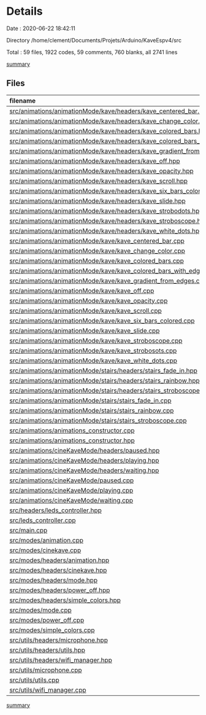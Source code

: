# Details

Date : 2020-06-22 18:42:11

Directory /home/clement/Documents/Projets/Arduino/KaveEspv4/src

Total : 59 files,  1922 codes, 59 comments, 760 blanks, all 2741 lines

[summary](results.md)

## Files
| filename | language | code | comment | blank | total |
| :--- | :--- | ---: | ---: | ---: | ---: |
| [src/animations/animationMode/kave/headers/kave_centered_bar.hpp](/src/animations/animationMode/kave/headers/kave_centered_bar.hpp) | C++ | 16 | 0 | 8 | 24 |
| [src/animations/animationMode/kave/headers/kave_change_color.hpp](/src/animations/animationMode/kave/headers/kave_change_color.hpp) | C++ | 13 | 0 | 8 | 21 |
| [src/animations/animationMode/kave/headers/kave_colored_bars.hpp](/src/animations/animationMode/kave/headers/kave_colored_bars.hpp) | C++ | 16 | 1 | 9 | 26 |
| [src/animations/animationMode/kave/headers/kave_colored_bars_with_edges.hpp](/src/animations/animationMode/kave/headers/kave_colored_bars_with_edges.hpp) | C++ | 18 | 0 | 10 | 28 |
| [src/animations/animationMode/kave/headers/kave_gradient_from_edges.hpp](/src/animations/animationMode/kave/headers/kave_gradient_from_edges.hpp) | C++ | 15 | 0 | 8 | 23 |
| [src/animations/animationMode/kave/headers/kave_off.hpp](/src/animations/animationMode/kave/headers/kave_off.hpp) | C++ | 11 | 0 | 7 | 18 |
| [src/animations/animationMode/kave/headers/kave_opacity.hpp](/src/animations/animationMode/kave/headers/kave_opacity.hpp) | C++ | 15 | 0 | 7 | 22 |
| [src/animations/animationMode/kave/headers/kave_scroll.hpp](/src/animations/animationMode/kave/headers/kave_scroll.hpp) | C++ | 13 | 0 | 8 | 21 |
| [src/animations/animationMode/kave/headers/kave_six_bars_colored.hpp](/src/animations/animationMode/kave/headers/kave_six_bars_colored.hpp) | C++ | 14 | 0 | 8 | 22 |
| [src/animations/animationMode/kave/headers/kave_slide.hpp](/src/animations/animationMode/kave/headers/kave_slide.hpp) | C++ | 13 | 0 | 8 | 21 |
| [src/animations/animationMode/kave/headers/kave_strobodots.hpp](/src/animations/animationMode/kave/headers/kave_strobodots.hpp) | C++ | 13 | 0 | 8 | 21 |
| [src/animations/animationMode/kave/headers/kave_stroboscope.hpp](/src/animations/animationMode/kave/headers/kave_stroboscope.hpp) | C++ | 11 | 0 | 7 | 18 |
| [src/animations/animationMode/kave/headers/kave_white_dots.hpp](/src/animations/animationMode/kave/headers/kave_white_dots.hpp) | C++ | 14 | 0 | 8 | 22 |
| [src/animations/animationMode/kave/kave_centered_bar.cpp](/src/animations/animationMode/kave/kave_centered_bar.cpp) | C++ | 40 | 0 | 16 | 56 |
| [src/animations/animationMode/kave/kave_change_color.cpp](/src/animations/animationMode/kave/kave_change_color.cpp) | C++ | 15 | 0 | 7 | 22 |
| [src/animations/animationMode/kave/kave_colored_bars.cpp](/src/animations/animationMode/kave/kave_colored_bars.cpp) | C++ | 26 | 2 | 16 | 44 |
| [src/animations/animationMode/kave/kave_colored_bars_with_edges.cpp](/src/animations/animationMode/kave/kave_colored_bars_with_edges.cpp) | C++ | 34 | 2 | 18 | 54 |
| [src/animations/animationMode/kave/kave_gradient_from_edges.cpp](/src/animations/animationMode/kave/kave_gradient_from_edges.cpp) | C++ | 24 | 0 | 9 | 33 |
| [src/animations/animationMode/kave/kave_off.cpp](/src/animations/animationMode/kave/kave_off.cpp) | C++ | 9 | 0 | 5 | 14 |
| [src/animations/animationMode/kave/kave_opacity.cpp](/src/animations/animationMode/kave/kave_opacity.cpp) | C++ | 21 | 0 | 10 | 31 |
| [src/animations/animationMode/kave/kave_scroll.cpp](/src/animations/animationMode/kave/kave_scroll.cpp) | C++ | 25 | 0 | 9 | 34 |
| [src/animations/animationMode/kave/kave_six_bars_colored.cpp](/src/animations/animationMode/kave/kave_six_bars_colored.cpp) | C++ | 18 | 0 | 8 | 26 |
| [src/animations/animationMode/kave/kave_slide.cpp](/src/animations/animationMode/kave/kave_slide.cpp) | C++ | 31 | 0 | 14 | 45 |
| [src/animations/animationMode/kave/kave_stroboscope.cpp](/src/animations/animationMode/kave/kave_stroboscope.cpp) | C++ | 14 | 0 | 9 | 23 |
| [src/animations/animationMode/kave/kave_strobosots.cpp](/src/animations/animationMode/kave/kave_strobosots.cpp) | C++ | 17 | 0 | 11 | 28 |
| [src/animations/animationMode/kave/kave_white_dots.cpp](/src/animations/animationMode/kave/kave_white_dots.cpp) | C++ | 17 | 0 | 13 | 30 |
| [src/animations/animationMode/stairs/headers/stairs_fade_in.hpp](/src/animations/animationMode/stairs/headers/stairs_fade_in.hpp) | C++ | 15 | 0 | 8 | 23 |
| [src/animations/animationMode/stairs/headers/stairs_rainbow.hpp](/src/animations/animationMode/stairs/headers/stairs_rainbow.hpp) | C++ | 14 | 0 | 8 | 22 |
| [src/animations/animationMode/stairs/headers/stairs_stroboscope.hpp](/src/animations/animationMode/stairs/headers/stairs_stroboscope.hpp) | C++ | 15 | 0 | 8 | 23 |
| [src/animations/animationMode/stairs/stairs_fade_in.cpp](/src/animations/animationMode/stairs/stairs_fade_in.cpp) | C++ | 21 | 0 | 6 | 27 |
| [src/animations/animationMode/stairs/stairs_rainbow.cpp](/src/animations/animationMode/stairs/stairs_rainbow.cpp) | C++ | 29 | 0 | 8 | 37 |
| [src/animations/animationMode/stairs/stairs_stroboscope.cpp](/src/animations/animationMode/stairs/stairs_stroboscope.cpp) | C++ | 17 | 0 | 6 | 23 |
| [src/animations/animations_constructor.cpp](/src/animations/animations_constructor.cpp) | C++ | 35 | 0 | 14 | 49 |
| [src/animations/animations_constructor.hpp](/src/animations/animations_constructor.hpp) | C++ | 26 | 0 | 13 | 39 |
| [src/animations/cineKaveMode/headers/paused.hpp](/src/animations/cineKaveMode/headers/paused.hpp) | C++ | 15 | 0 | 8 | 23 |
| [src/animations/cineKaveMode/headers/playing.hpp](/src/animations/cineKaveMode/headers/playing.hpp) | C++ | 11 | 0 | 7 | 18 |
| [src/animations/cineKaveMode/headers/waiting.hpp](/src/animations/cineKaveMode/headers/waiting.hpp) | C++ | 15 | 0 | 8 | 23 |
| [src/animations/cineKaveMode/paused.cpp](/src/animations/cineKaveMode/paused.cpp) | C++ | 24 | 0 | 11 | 35 |
| [src/animations/cineKaveMode/playing.cpp](/src/animations/cineKaveMode/playing.cpp) | C++ | 10 | 0 | 3 | 13 |
| [src/animations/cineKaveMode/waiting.cpp](/src/animations/cineKaveMode/waiting.cpp) | C++ | 24 | 0 | 11 | 35 |
| [src/headers/leds_controller.hpp](/src/headers/leds_controller.hpp) | C++ | 41 | 1 | 19 | 61 |
| [src/leds_controller.cpp](/src/leds_controller.cpp) | C++ | 92 | 12 | 44 | 148 |
| [src/main.cpp](/src/main.cpp) | C++ | 46 | 6 | 18 | 70 |
| [src/modes/animation.cpp](/src/modes/animation.cpp) | C++ | 229 | 5 | 56 | 290 |
| [src/modes/cinekave.cpp](/src/modes/cinekave.cpp) | C++ | 66 | 5 | 21 | 92 |
| [src/modes/headers/animation.hpp](/src/modes/headers/animation.hpp) | C++ | 127 | 6 | 41 | 174 |
| [src/modes/headers/cinekave.hpp](/src/modes/headers/cinekave.hpp) | C++ | 37 | 0 | 14 | 51 |
| [src/modes/headers/mode.hpp](/src/modes/headers/mode.hpp) | C++ | 20 | 0 | 13 | 33 |
| [src/modes/headers/power_off.hpp](/src/modes/headers/power_off.hpp) | C++ | 12 | 0 | 7 | 19 |
| [src/modes/headers/simple_colors.hpp](/src/modes/headers/simple_colors.hpp) | C++ | 27 | 2 | 14 | 43 |
| [src/modes/mode.cpp](/src/modes/mode.cpp) | C++ | 20 | 0 | 14 | 34 |
| [src/modes/power_off.cpp](/src/modes/power_off.cpp) | C++ | 15 | 0 | 7 | 22 |
| [src/modes/simple_colors.cpp](/src/modes/simple_colors.cpp) | C++ | 83 | 2 | 29 | 114 |
| [src/utils/headers/microphone.hpp](/src/utils/headers/microphone.hpp) | C++ | 38 | 0 | 21 | 59 |
| [src/utils/headers/utils.hpp](/src/utils/headers/utils.hpp) | C++ | 14 | 0 | 6 | 20 |
| [src/utils/headers/wifi_manager.hpp](/src/utils/headers/wifi_manager.hpp) | C++ | 48 | 4 | 13 | 65 |
| [src/utils/microphone.cpp](/src/utils/microphone.cpp) | C++ | 89 | 3 | 31 | 123 |
| [src/utils/utils.cpp](/src/utils/utils.cpp) | C++ | 23 | 0 | 8 | 31 |
| [src/utils/wifi_manager.cpp](/src/utils/wifi_manager.cpp) | C++ | 151 | 8 | 16 | 175 |

[summary](results.md)